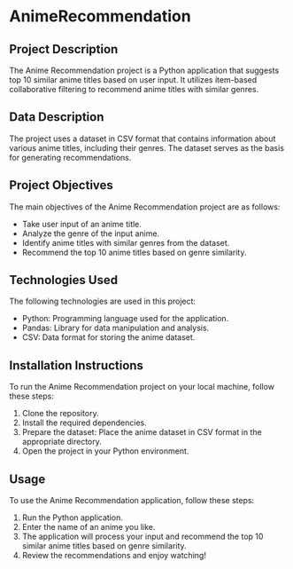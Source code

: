 # AnimeRecommendation

## Project Description

The Anime Recommendation project is a Python application that suggests top 10 similar anime titles based on user input. It utilizes item-based collaborative filtering to recommend anime titles with similar genres.

## Data Description

The project uses a dataset in CSV format that contains information about various anime titles, including their genres. The dataset serves as the basis for generating recommendations.

## Project Objectives

The main objectives of the Anime Recommendation project are as follows:

- Take user input of an anime title.
- Analyze the genre of the input anime.
- Identify anime titles with similar genres from the dataset.
- Recommend the top 10 anime titles based on genre similarity.

## Technologies Used

The following technologies are used in this project:

- Python: Programming language used for the application.
- Pandas: Library for data manipulation and analysis.
- CSV: Data format for storing the anime dataset.

## Installation Instructions

To run the Anime Recommendation project on your local machine, follow these steps:

1. Clone the repository.
2. Install the required dependencies.
3. Prepare the dataset: Place the anime dataset in CSV format in the appropriate directory.
4. Open the project in your Python environment.

## Usage

To use the Anime Recommendation application, follow these steps:

1. Run the Python application.
2. Enter the name of an anime you like.
3. The application will process your input and recommend the top 10 similar anime titles based on genre similarity.
4. Review the recommendations and enjoy watching!
